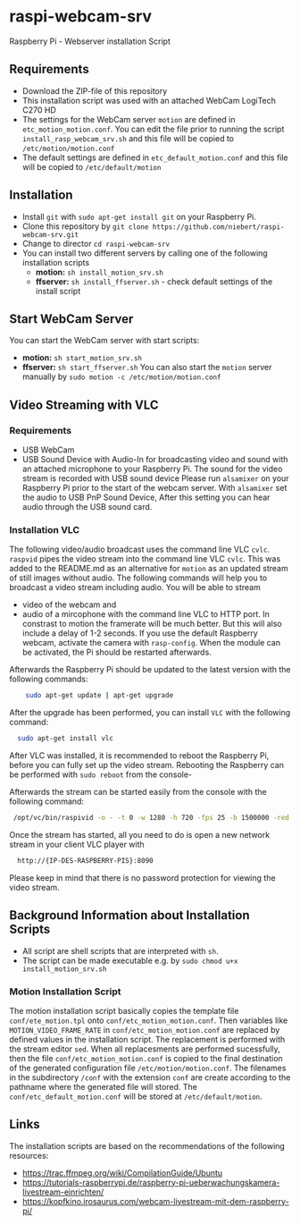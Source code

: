 # raspi-webcam-srv
Raspberry Pi - Webserver installation Script

## Requirements 
* Download the ZIP-file of this repository
* This installation script was used with an attached WebCam LogiTech C270 HD
* The settings for the WebCam server `motion` are defined in `etc_motion_motion.conf`. You can edit the file prior to running the script `install_rasp_webcam_srv.sh` and this file will be copied to `/etc/motion/motion.conf`
* The default settings are defined in `etc_default_motion.conf` and this file will be copied to `/etc/default/motion`

## Installation 
* Install `git` with `sudo apt-get install git` on your Raspberry Pi.
* Clone this repository by `git clone https://github.com/niebert/raspi-webcam-srv.git`
* Change to director `cd raspi-webcam-srv`
* You can install two different servers by calling one of the following installation scripts
  * **motion:**   `sh install_motion_srv.sh`
  * **ffserver:** `sh install_ffserver.sh` - check default settings of the install script

## Start WebCam Server
You can start the WebCam server with start scripts:
  * **motion:**   `sh start_motion_srv.sh`
  * **ffserver:** `sh start_ffserver.sh`
You can also start the `motion` server manually by `sudo motion -c /etc/motion/motion.conf`

## Video Streaming with VLC

### Requirements
* USB WebCam
* USB Sound Device with Audio-In for broadcasting video and sound with an attached microphone to your Raspberry Pi.
The sound for the video stream is recorded with USB sound device Please run `alsamixer` on your Raspberry Pi prior to the start of the webcam server. With `alsamixer` set the audio to USB PnP Sound Device, After this setting you can hear audio through the USB sound card. 

### Installation VLC
The following video/audio broadcast uses the command line VLC `cvlc`. `raspvid` pipes the video stream into the command line VLC `cvlc`.
This was added to the README.md as an alternative for `motion` as an updated stream of still images without audio. The following commands will help you to broadcast a video stream including audio. You will be able to stream 
* video of the webcam and
* audio of a mircophone 
with the command line VLC to HTTP port. In constrast to motion the framerate will be much better. But this will also include a delay of 1-2 seconds. If you use the default Raspberry webcam, activate the camera with `rasp-config`. When the module can be activated, the Pi should be restarted afterwards.

Afterwards the Raspberry Pi should be updated to the latest version with the following commands:
```bash
    sudo apt-get update | apt-get upgrade
```

After the upgrade has been performed, you can install `VLC` with the following command:
```bash
  sudo apt-get install vlc
```
After VLC was installed, it is recommended to reboot the Raspberry Pi, before you can fully set up the video stream. Rebooting the Raspberry can be performed with `sudo reboot` from the console-

Afterwards the stream can be started easily from the console with the following command:
```bash
 /opt/vc/bin/raspivid -o - -t 0 -w 1280 -h 720 -fps 25 -b 1500000 -red 180 | cvlc -vvvv stream:///dev/stdin --sout '#standard{access=http,mux=ts,dst=:8090}' :demux=h264
```

Once the stream has started, all you need to do is open a new network stream in your client VLC player with
```bash
  http://{IP-DES-RASPBERRY-PIS}:8090
```

Please keep in mind that there is no password protection for viewing the video stream. 

## Background Information about Installation Scripts
* All script are shell scripts that are interpreted with `sh`.
* The script can be made executable e.g. by `sudo chmod u+x install_motion_srv.sh`

### Motion Installation Script
The motion installation script basically copies the template file `conf/ete_motion.tpl` onto `conf/etc_motion_motion.conf`. Then variables like `MOTION_VIDEO_FRAME_RATE` in  `conf/etc_motion_motion.conf` are replaced by defined values in the installation script. The replacement is performed with the stream editor `sed`. When all replacesments are performed sucessfully, then the file  `conf/etc_motion_motion.conf` is copied to the final destination of the generated configuration file `/etc/motion/motion.conf`. The  filenames in the subdirectory `/conf` with the extension `conf` are create according to the pathname where the generated file will stored. The `conf/etc_default_motion.conf` will be stored at `/etc/default/motion`.

## Links
The installation scripts are based on the recommendations of the following resources:
* https://trac.ffmpeg.org/wiki/CompilationGuide/Ubuntu
* https://tutorials-raspberrypi.de/raspberry-pi-ueberwachungskamera-livestream-einrichten/
* https://kopfkino.irosaurus.com/webcam-livestream-mit-dem-raspberry-pi/
